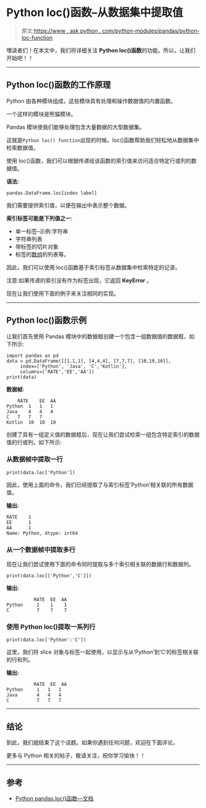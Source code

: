 # Python loc()函数–从数据集中提取值

> 原文:[https://www . ask python . com/python-modules/pandas/python-loc-function](https://www.askpython.com/python-modules/pandas/python-loc-function)

嘿读者们！在本文中，我们将详细关注 **Python loc()函数**的功能。所以，让我们开始吧！！

* * *

## Python loc()函数的工作原理

Python 由各种模块组成，这些模块具有处理和操作数据值的内置函数。

一个这样的模块是熊猫模块。

Pandas 模块使我们能够处理包含大量数据的大型数据集。

这就是`Python loc() function`出现的时候。loc()函数帮助我们轻松地从数据集中检索数据值。

使用 loc()函数，我们可以根据传递给该函数的索引值来访问适合特定行或列的数据值。

**语法:**

```
pandas.DataFrame.loc[index label]

```

我们需要提供索引值，以便在输出中表示整个数据。

**索引标签可能是下列值之一**:

*   单一标签–示例:字符串
*   字符串列表
*   带标签的切片对象
*   标签的[数组](https://www.askpython.com/python/array/python-array-declaration)的列表等。

因此，我们可以使用 loc()函数基于索引标签从数据集中检索特定的记录。

注意:如果传递的索引没有作为标签出现，它返回 **KeyError** 。

现在让我们使用下面的例子来关注相同的实现。

* * *

## Python loc()函数示例

让我们首先使用 Pandas 模块中的数据框创建一个包含一组数据值的数据框，如下所示:

```
import pandas as pd
data = pd.DataFrame([[1,1,1], [4,4,4], [7,7,7], [10,10,10]],
     index=['Python', 'Java', 'C','Kotlin'],
     columns=['RATE','EE','AA'])
print(data)

```

**数据帧**:

```
	RATE	EE	AA
Python	1	1	1
Java	4	4	4
C	7	7	7
Kotlin	10	10	10

```

创建了具有一组定义值的数据框后，现在让我们尝试检索一组包含特定索引的数据值的行或列，如下所示:

### **从数据帧中提取一行**

```
print(data.loc['Python'])

```

因此，使用上面的命令，我们已经提取了与索引标签‘Python’相关联的所有数据值。

**输出:**

```
RATE    1
EE      1
AA      1
Name: Python, dtype: int64

```

### **从一个数据帧中提取多行**

现在让我们尝试使用下面的命令同时提取与多个索引相关联的数据行和数据列。

```
print(data.loc[['Python','C']])

```

**输出:**

```
          RATE  EE  AA
Python     1    1    1
C          7    7    7

```

### 使用 Python loc()提取一系列行

```
print(data.loc['Python':'C'])

```

这里，我们将 slice 对象与标签一起使用，以显示与从‘Python’到‘C’的标签相关联的行和列。

**输出:**

```
          RATE  EE  AA
Python     1   1   1
Java       4   4   4
C          7   7   7

```

* * *

## 结论

到此，我们就结束了这个话题。如果你遇到任何问题，欢迎在下面评论。

更多与 Python 相关的帖子，敬请关注，祝你学习愉快！！

* * *

## 参考

*   [Python pandas.loc()函数—文档](https://pandas.pydata.org/pandas-docs/stable/reference/api/pandas.DataFrame.loc.html)